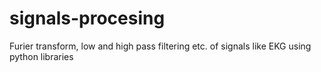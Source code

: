 # signals-procesing
Furier transform, low and high pass filtering etc. of signals like EKG using python libraries
